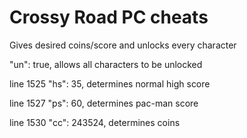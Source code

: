 # Crossy Road PC cheats
Gives desired coins/score and unlocks every character

"un": true, allows all characters to be unlocked

line 1525 "hs": 35, determines normal high score

line 1527   "ps": 60, determines pac-man score

line 1530   "cc": 243524, determines coins

 

